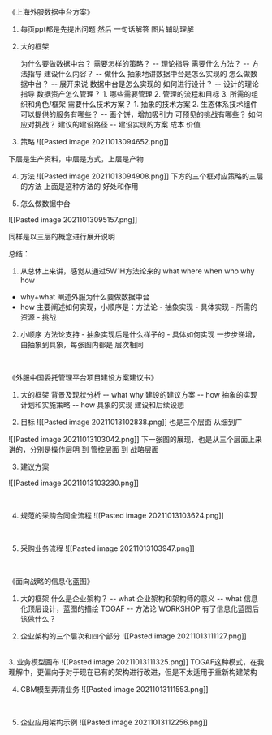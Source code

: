 《上海外服数据中台方案》
1. 每页ppt都是先提出问题
	然后 一句话解答
	图片辅助理解
	
2. 大的框架
	
	为什么要做数据中台？
	需要怎样的策略？ -- 理论指导
	需要什么方法？ -- 方法指导
	建设什么内容？ -- 做什么 抽象地讲数据中台是怎么实现的
	怎么做数据中台？ -- 展开来说 数据中台是怎么实现的
	如何进行设计？ -- 设计的理论指导
	数据资产怎么管理？ 1. 哪些需要管理  2. 管理的流程和目标 3. 所需的组织和角色/框架
	需要什么技术方案？ 1. 抽象的技术方案 2. 生态体系技术组件
	可以提供的服务有哪些？ -- 画个饼，增加吸引力
	可预见的挑战有哪些？
	如何应对挑战？
	建议的建设路径  -- 建设实现的方案
	成本
	价值
	
3. 策略
![[Pasted image 20211013094652.png]]
	
下层是生产资料，中层是方式，上层是产物

4. 方法
![[Pasted image 20211013094908.png]]
下方的三个框对应策略的三层的方法
上面是这种方法的 好处和作用


5. 怎么做数据中台

![[Pasted image 20211013095157.png]]

同样是以三层的概念进行展开说明


总结：
1. 从总体上来讲，感觉从通过5W1H方法论来的
what where when who why how
- why+what 阐述外服为什么要做数据中台
- how 主要阐述如何实现，小顺序是：方法论 - 抽象实现 - 具体实现 - 所需的资源 - 挑战

2. 小顺序
方法论支持 - 抽象实现后是什么样子的 - 具体如何实现
一步步递增，由抽象到具象，每张图内都是 层次相同



<br>

《外服中国委托管理平台项目建设方案建议书》

1. 大的框架
背景及现状分析  -- what why
建设的建议方案  -- how 抽象的实现
计划和实施策略  -- how 具象的实现
建设和后续设想 

2. 目标
![[Pasted image 20211013102838.png]]
也是三个层面
从细到广

![[Pasted image 20211013103042.png]]
下一张图的展现，也是从三个层面上来讲的，分别是操作层明 到 管控层面 到 战略层面

3. 建议方案

![[Pasted image 20211013103230.png]]

<br>

4. 规范的采购合同全流程
 ![[Pasted image 20211013103624.png]]

<br>

5. 采购业务流程
![[Pasted image 20211013103947.png]]

<br>


《面向战略的信息化蓝图》

1. 大的框架
什么是企业架构？ -- what
企业架构和架构师的意义 -- what
信息化顶层设计，蓝图的描绘
TOGAF  -- 方法论
WORKSHOP
有了信息化蓝图后该做什么？

2. 企业架构的三个层次和四个部分
![[Pasted image 20211013111127.png]]

<br>
3. 业务模型画布
![[Pasted image 20211013111325.png]]
TOGAF这种模式，在我理解中，更偏向于对于现在已有的架构进行改进，但是不太适用于重新构建架构
<br>


4. CBM模型弄清业务
![[Pasted image 20211013111553.png]]

<br>

5. 企业应用架构示例
![[Pasted image 20211013112256.png]]

<br>


